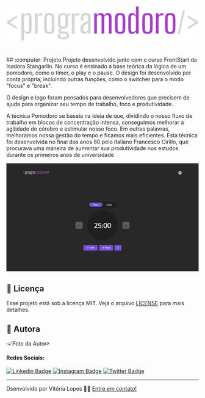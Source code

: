 <h1 align="center">
    <img alt="logotipo readme" src="assets/logotipo.svg">
</h1>

<br>
## :computer: Projeto
Projeto desenvolvido junto com o curso FrontStart da Isadora Stangarlin. No curso é ensinado a base teórica da lógica de um pomodoro, como o timer, o play e o pause. O design foi desenvolvido por conta própria, incluindo outras funções, como o switcher para o modo "focus" e "break".

O design e logo foram pensados para desenvolvedores que precisem de ajuda para organizar seu tempo de trabalho, foco e produtividade.

A técnica Pomodoro se baseia na ideia de que, dividindo o nosso fluxo de trabalho em blocos de concentração intensa, conseguimos melhorar a agilidade do cérebro e estimular nosso foco. Em outras palavras, melhoramos nossa gestão do tempo e ficamos mais eficientes. Esta técnica foi desenvolvida no final dos anos 80 pelo italiano Francesco Cirillo, que procurava uma maneira de aumentar sua produtividade nos estudos durante os primeiros anos de universidade

<p><img alt="Homepage Preview" src="/assets/homepage.png"></p> 
  
## :memo: Licença

Esse projeto está sob a licença MIT. Veja o arquivo [LICENSE](.github/LICENSE.md) para mais detalhes.

## :raising_hand: Autora

<p>
  <img style="border-radius: 50%;" alt="Foto da Autora" src="https://avatars2.githubusercontent.com/u/64246018?s=460&u=3d07c48c53255d53e3406037c7f98af14fd98689&v=4" width="100px">
</p>


#### Redes Sociais:
[![Linkedin Badge](https://img.shields.io/badge/-vilopesp-blue?style=flat-square&logo=Linkedin&logoColor=white&link=https://www.linkedin.com/in/vilopesp/)](https://www.linkedin.com/in/grioos/) [![Instagram Badge](https://img.shields.io/badge/-@_vilopesp_-blue?style=flat-square&logo=Instagram&logoColor=white&link=https://www.instagram.com/_vilopesp/)](https://www.instagram.com/grioos_/) [![Twitter Badge](https://img.shields.io/twitter/follow/_vilopesp?style=social)](https://twitter.com/_vilopesp)

- --

Dsenvolvido por Vitória Lopes 👋🏻 [Entre em contato!](https://www.linkedin.com/in/vilopesp/)
